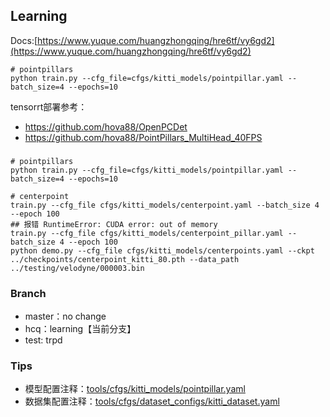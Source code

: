 <!-- <img src="docs/open_mmlab.png" align="right" width="30%">

# OpenPCDet

`OpenPCDet` is a clear, simple, self-contained open source project for LiDAR-based 3D object detection.

It is also the official code release of [`[PointRCNN]`](https://arxiv.org/abs/1812.04244), [`[Part-A^2 net]`](https://arxiv.org/abs/1907.03670) and [`[PV-RCNN]`](https://arxiv.org/abs/1912.13192).

--- -->


## Learning

Docs:[https://www.yuque.com/huangzhongqing/hre6tf/vy6gd2](https://www.yuque.com/huangzhongqing/hre6tf/vy6gd2)

```
# pointpillars
python train.py --cfg_file=cfgs/kitti_models/pointpillar.yaml --batch_size=4 --epochs=10

```

tensorrt部署参考：
* https://github.com/hova88/OpenPCDet
* https://github.com/hova88/PointPillars_MultiHead_40FPS

### 


```
# pointpillars
python train.py --cfg_file=cfgs/kitti_models/pointpillar.yaml --batch_size=4 --epochs=10

# centerpoint
train.py --cfg_file cfgs/kitti_models/centerpoint.yaml --batch_size 4 --epoch 100
## 报错 RuntimeError: CUDA error: out of memory
train.py --cfg_file cfgs/kitti_models/centerpoint_pillar.yaml --batch_size 4 --epoch 100
python demo.py --cfg_file cfgs/kitti_models/centerpoints.yaml --ckpt ../checkpoints/centerpoint_kitti_80.pth --data_path ../testing/velodyne/000003.bin

```


### Branch

* master：no change
* hcq：learning【当前分支】
* test: trpd

### Tips
* 模型配置注释：[tools/cfgs/kitti_models/pointpillar.yaml](tools/cfgs/kitti_models/pointpillar.yaml)
* 数据集配置注释：[tools/cfgs/dataset_configs/kitti_dataset.yaml](tools/cfgs/dataset_configs/kitti_dataset.yaml)
